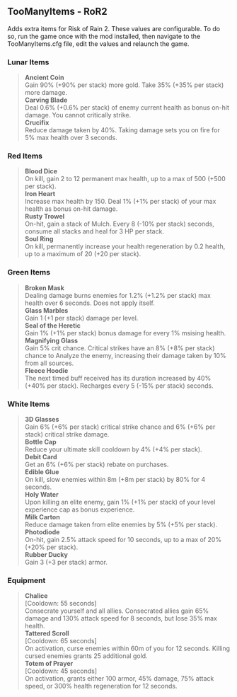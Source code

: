 ## TooManyItems - RoR2
Adds extra items for Risk of Rain 2.
These values are configurable. To do so, run the game once with the mod installed, then navigate to the TooManyItems.cfg file, edit the values and relaunch the game.

### Lunar Items
> **Ancient Coin**  
> Gain 90% (+90% per stack) more gold. Take 35% (+35% per stack) more damage.  
> **Carving Blade**  
> Deal 0.6% (+0.6% per stack) of enemy current health as bonus on-hit damage. You cannot critically strike.  
> **Crucifix**  
> Reduce damage taken by 40%. Taking damage sets you on fire for 5% max health over 3 seconds.  

### Red Items
> **Blood Dice**  
> On kill, gain 2 to 12 permanent max health, up to a max of 500 (+500 per stack).  
> **Iron Heart**  
> Increase max health by 150. Deal 1% (+1% per stack) of your max health as bonus on-hit damage.  
> **Rusty Trowel**  
> On-hit, gain a stack of Mulch. Every 8 (-10% per stack) seconds, consume all stacks and heal for 3 HP per stack.  
> **Soul Ring**  
> On kill, permanently increase your health regeneration by 0.2 health, up to a maximum of 20 (+20 per stack).  

### Green Items
> **Broken Mask**  
> Dealing damage burns enemies for 1.2% (+1.2% per stack) max health over 6 seconds. Does not apply itself.  
> **Glass Marbles**  
> Gain 1 (+1 per stack) damage per level.  
> **Seal of the Heretic**  
> Gain 1% (+1% per stack) bonus damage for every 1% msising health.  
> **Magnifying Glass**  
> Gain 5% crit chance. Critical strikes have an 8% (+8% per stack) chance to Analyze the enemy, increasing their damage taken by 10% from all sources.  
> **Fleece Hoodie**  
> The next timed buff received has its duration increased by 40% (+40% per stack). Recharges every 5 (-15% per stack) seconds.  

### White Items
> **3D Glasses**  
> Gain 6% (+6% per stack) critical strike chance and 6% (+6% per stack) critical strike damage.  
> **Bottle Cap**  
> Reduce your ultimate skill cooldown by 4% (+4% per stack).  
> **Debit Card**  
> Get an 6% (+6% per stack) rebate on purchases.  
> **Edible Glue**  
> On kill, slow enemies within 8m (+8m per stack) by 80% for 4 seconds.  
> **Holy Water**  
> Upon killing an elite enemy, gain 1% (+1% per stack) of your level experience cap as bonus experience.  
> **Milk Carton**  
> Reduce damage taken from elite enemies by 5% (+5% per stack).  
> **Photodiode**  
> On-hit, gain 2.5% attack speed for 10 seconds, up to a max of 20% (+20% per stack).  
> **Rubber Ducky**  
> Gain 3 (+3 per stack) armor.  

### Equipment
> **Chalice**  
> [Cooldown: 55 seconds]  
> Consecrate yourself and all allies. Consecrated allies gain 65% damage and 130% attack speed for 8 seconds, but lose 35% max health.  
> **Tattered Scroll**  
> [Cooldown: 65 seconds]  
> On activation, curse enemies within 60m of you for 12 seconds. Killing cursed enemies grants 25 additional gold.  
> **Totem of Prayer**  
> [Cooldown: 45 seconds]  
> On activation, grants either 100 armor, 45% damage, 75% attack speed, or 300% health regeneration for 12 seconds.  